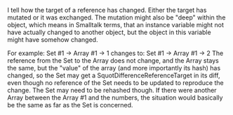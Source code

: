 I tell how the target of a reference has changed. Either the target has mutated or it was exchanged. The mutation might also be "deep" within the object, which means in Smalltalk terms, that an instance variable might not have actually changed to another object, but the object in this variable might have somehow changed.

For example:
	Set #1 -> Array #1 -> 1
		changes to:
	Set #1 -> Array #1 -> 2
The reference from the Set to the Array does not change, and the Array stays the same, but the "value" of the array (and more importantly its hash) has changed, so the Set may get a SquotDifferenceReferenceTarget in its diff, even though no reference of the Set needs to be updated to reproduce the change. The Set may need to be rehashed though. If there were another Array between the Array #1 and the numbers, the situation would basically be the same as far as the Set is concerned.